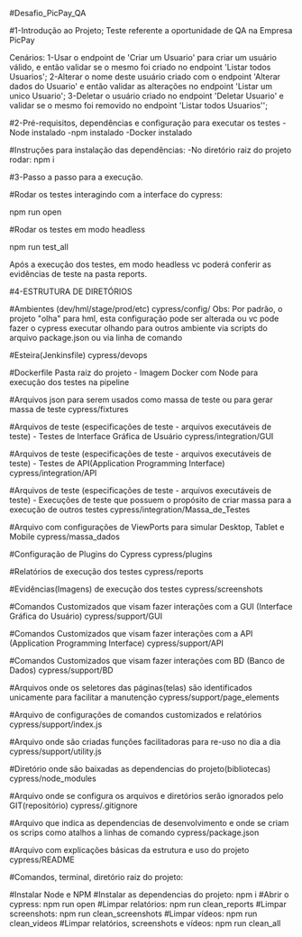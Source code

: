 #Desafio_PicPay_QA

#1-Introdução ao Projeto;
Teste referente a oportunidade de QA na Empresa PicPay

Cenários:
1-Usar o endpoint de 'Criar um Usuario' para criar um usuário válido, e então validar se o mesmo foi criado no endpoint 'Listar todos Usuarios';
2-Alterar o nome deste usuário criado com o endpoint 'Alterar dados do Usuario' e então validar as alterações no endpoint 'Listar um unico Usuario';
3-Deletar o usuário criado no endpoint 'Deletar Usuario' e validar se o mesmo foi removido no endpoint 'Listar todos Usuarios'';



#2-Pré-requisitos, dependências e configuração para executar os testes
-Node instalado
-npm instalado
-Docker instalado

#Instruções para instalação das dependências:
-No diretório raiz do projeto rodar:
npm i

#3-Passo a passo para a execução.


#Rodar os testes interagindo com a interface do cypress:

npm run open

#Rodar os testes em modo headless

npm run test_all

Após a execução dos testes, em modo headless vc poderá conferir as evidências de teste na pasta reports.


#4-ESTRUTURA DE DIRETÓRIOS

#Ambientes (dev/hml/stage/prod/etc)
cypress/config/
Obs: Por padrão, o projeto "olha" para hml, esta configuração pode ser alterada ou vc pode fazer o cypress executar olhando para outros ambiente via scripts do arquivo package.json ou via linha de comando

#Esteira(Jenkinsfile)
cypress/devops

#Dockerfile
Pasta raiz do projeto - Imagem Docker com Node para execução dos testes na pipeline

#Arquivos json para serem usados como massa de teste ou para gerar massa de teste
cypress/fixtures

#Arquivos de teste (especificações de teste - arquivos executáveis de teste) - Testes de Interface Gráfica de Usuário
cypress/integration/GUI

#Arquivos de teste (especificações de teste - arquivos executáveis de teste) - Testes de API(Application Programming Interface)
cypress/integration/API

#Arquivos de teste (especificações de teste - arquivos executáveis de teste) - Execuções de teste que possuem o propósito de criar massa para a execução de outros testes
cypress/integration/Massa_de_Testes

#Arquivo com configurações de ViewPorts para simular Desktop, Tablet e Mobile
cypress/massa_dados

#Configuração de Plugins do Cypress
cypress/plugins

#Relatórios de execução dos testes
cypress/reports

#Evidências(Imagens) de execução dos testes
cypress/screenshots

#Comandos Customizados que visam fazer interações com a GUI (Interface Gráfica do Usuário)
cypress/support/GUI

#Comandos Customizados que visam fazer interações com a API (Application Programming Interface)
cypress/support/API

#Comandos Customizados que visam fazer interações com BD (Banco de Dados)
cypress/support/BD

#Arquivos onde os seletores das páginas(telas) são identificados unicamente para facilitar a manutenção
cypress/support/page_elements

#Arquivo de configurações de comandos customizados e relatórios
cypress/support/index.js

#Arquivo onde são criadas funções facilitadoras para re-uso no dia a dia
cypress/support/utility.js

#Diretório onde são baixadas as dependencias do projeto(bibliotecas)
cypress/node_modules

#Arquivo onde se configura os arquivos e diretórios serão ignorados pelo GIT(repositório)
cypress/.gitignore

#Arquivo que indica as dependencias de desenvolvimento e onde se criam os scrips como atalhos a linhas de comando
cypress/package.json

#Arquivo com explicações básicas da estrutura e uso do projeto
cypress/README



#Comandos, terminal, diretório raiz do projeto:


#Instalar Node e NPM
#Instalar as dependencias do projeto: npm i
#Abrir o cypress: npm run open
#Limpar relatórios: npm run clean_reports
#Limpar screenshots: npm run clean_screenshots
#Limpar vídeos: npm run clean_videos
#Limpar relatórios, screenshots e vídeos: npm run clean_all
